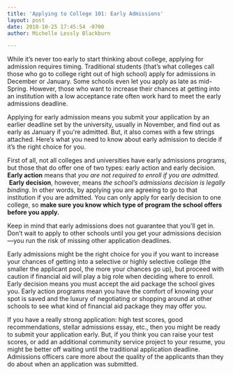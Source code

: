 ```yaml
---
title: 'Applying to College 101: Early Admissions'
layout: post
date: 2018-10-25 17:45:54 -0700
author: Michelle Lessly Blackburn

---
```

While it’s never too early to start thinking about college, applying for admission requires timing. Traditional students (that’s what colleges call those who go to college right out of high school) apply for admissions in December or January. Some schools even let you apply as late as mid-Spring. However, those who want to increase their chances at getting into an institution with a low acceptance rate often work hard to meet the early admissions deadline.

Applying for early admission means you submit your application by an earlier deadline set by the university, usually in November, and  find out as early as January if you're admitted. But, it also comes with a few strings attached. Here’s what you need to know about early admission to decide if it’s the right choice for you.

First of all, not all colleges and universities have early admissions programs, but those that do offer one of two types: early action and early decision. **Early action** means that _you are not required to enroll if you are admitted._  **Early decision**, however, means _the school’s admissions decision is legally binding_. In other words, by applying you are agreeing to go to that institution if you are admitted. You can only apply for early decision to one college, so **make sure you know which type of program the school offers before you apply.** 

Keep in mind that early admissions does not guarantee that you’ll get in. Don’t wait to apply to other schools until you get your admissions decision—you run the risk of missing other application deadlines. 

Early admissions might be the right choice for you if you want to increase your chances of getting into a selective or highly selective college (the smaller the applicant pool, the more your chances go up), but proceed with caution if financial aid will play a big role when deciding where to enroll. Early decision means you must accept the aid package the school gives you. Early action programs mean you have the comfort of knowing your spot is saved and the luxury of negotiating or shopping around at other schools to see what kind of financial aid package they may offer you. 

If you have a really strong application: high test scores, good recommendations, stellar admissions essay, etc., then you might be ready to submit your application early. But, if you think you can raise your test scores, or add an additional community service project to your resume, you might be better off waiting until the traditional application deadline. Admissions officers care more about the quality of the applicants than they do about when an application was submitted. 
